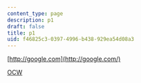 ```yaml
---
content_type: page
description: p1
draft: false
title: p1
uid: f46825c3-0397-4996-b438-929ea54d08a3
---
```

[http://google.com](http://google.com/)

[OCW](http://localhost:8043/sites/test/type/page/new/ocw.mit.edu)